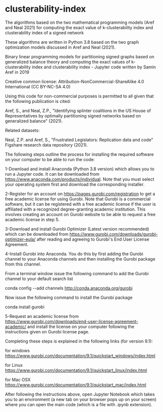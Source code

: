 # clusterability-index
The algorithms based on the two mathematical programming models (Aref and Neal 2021) for computing the exact value of k-clusterability index and clusterability index of a signed network

These algorithms are written in Python 3.8 based on the two graph optimization models discussed in Aref and Neal (2021).

Binary linear programming models for partitioning signed graphs based on generalized balance theory and computing the exact values of k-clusterability index and clusterability index - Jupyter code written by Samin Aref in 2019

Creative common license: Attribution-NonCommercial-ShareAlike 4.0 International (CC BY-NC-SA 4.0)

Using this code for non-commercial purposes is permitted to all given that the following publication is cited:

Aref, S., and Neal, Z.P., "Identifying splinter coalitions in the US House of Representatives by optimally partitioning signed networks based on generalized balance" (2021).

Related datasets:

Neal, Z.P. and Aref, S., "Frustrated Legislators: Replication data and code" Figshare research data repository (2021).

The following steps outline the process for installing the required software on your computer to be able to run the code:

1-Download and install Anaconda (Python 3.8 version) which allows you to run a Jupyter code. It can be downloaded from https://www.anaconda.com/products/individual. Note that you must select your operating system first and download the corresponding installer.

2-Register for an account on https://pages.gurobi.com/registration to get a free academic license for using Gurobi. Note that Gurobi is a commercial software, but it can be registered with a free academic license if the user is affiliated with a recognized degree-granting academic institution. This involves creating an account on Gurobi website to be able to request a free academic license in step 5.

3-Download and install Gurobi Optimizer (Latest version recommended) which can be downloaded from https://www.gurobi.com/downloads/gurobi-optimizer-eula/ after reading and agreeing to Gurobi's End User License Agreement.

4-Install Gurobi into Anaconda. You do this by first adding the Gurobi channel to your Anaconda channels and then installing the Gurobi package from this channel.

From a terminal window issue the following command to add the Gurobi channel to your default search list

conda config --add channels http://conda.anaconda.org/gurobi

Now issue the following command to install the Gurobi package

conda install gurobi

5-Request an academic license from https://www.gurobi.com/downloads/end-user-license-agreement-academic/ and install the license on your computer following the instructions given on Gurobi license page.

Completing these steps is explained in the following links (for version 9.1):

for windows https://www.gurobi.com/documentation/9.1/quickstart_windows/index.html

for Linux https://www.gurobi.com/documentation/9.1/quickstart_linux/index.html

for Mac OSX https://www.gurobi.com/documentation/9.1/quickstart_mac/index.html

After following the instructions above, open Jupyter Notebook which takes you to an environment (a new tab on your browser pops up on your screen) where you can open the main code (which is a file with .ipynb extension).
